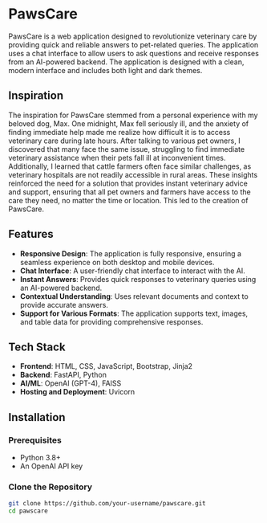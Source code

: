 # PawsCare

PawsCare is a web application designed to revolutionize veterinary care by providing quick and reliable answers to pet-related queries. The application uses a chat interface to allow users to ask questions and receive responses from an AI-powered backend. The application is designed with a clean, modern interface and includes both light and dark themes.

## Inspiration

The inspiration for PawsCare stemmed from a personal experience with my beloved dog, Max. One midnight, Max fell seriously ill, and the anxiety of finding immediate help made me realize how difficult it is to access veterinary care during late hours. After talking to various pet owners, I discovered that many face the same issue, struggling to find immediate veterinary assistance when their pets fall ill at inconvenient times. Additionally, I learned that cattle farmers often face similar challenges, as veterinary hospitals are not readily accessible in rural areas. These insights reinforced the need for a solution that provides instant veterinary advice and support, ensuring that all pet owners and farmers have access to the care they need, no matter the time or location. This led to the creation of PawsCare.

## Features

- **Responsive Design**: The application is fully responsive, ensuring a seamless experience on both desktop and mobile devices.
- **Chat Interface**: A user-friendly chat interface to interact with the AI.
- **Instant Answers**: Provides quick responses to veterinary queries using an AI-powered backend.
- **Contextual Understanding**: Uses relevant documents and context to provide accurate answers.
- **Support for Various Formats**: The application supports text, images, and table data for providing comprehensive responses.

## Tech Stack

- **Frontend**: HTML, CSS, JavaScript, Bootstrap, Jinja2
- **Backend**: FastAPI, Python
- **AI/ML**: OpenAI (GPT-4), FAISS
- **Hosting and Deployment**: Uvicorn

## Installation

### Prerequisites

- Python 3.8+
- An OpenAI API key

### Clone the Repository

```bash
git clone https://github.com/your-username/pawscare.git
cd pawscare
